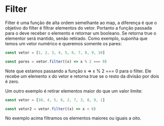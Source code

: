 # Filter

Filter é uma função de alta ordem semelhante ao map, a diferença é que o objetivo do filter é filtrar elementos do vetor. Portanto a função passada para o deve receber o elemento e retornar um booleano. Se retorna true o elementor será mantido, senão retirado. Como exemplo, suponha que temos um vetor numérico e queremos somente os pares:

```js
const vetor = [1, 2, 3, 4, 5, 6, 7, 8, 9, 10]

const pares = vetor.filter((x) => x % 2 === 0)
```

Note que estamos passando a função x => x % 2 === 0 para o filter. Ele recebe um elemento x do vetor e retorna true se o resto da divisão por dois é zero.

Um outro exemplo é retirar elementos maior do que um valor limite:

```js
const vetor = [10, 4, 5, 6, 2, 7, 3, 8, 9, 1]

const vetor2 = vetor.filter((x) => x < 8)
```

No exemplo acima filtramos os elementos maiores ou iguais a oito.
